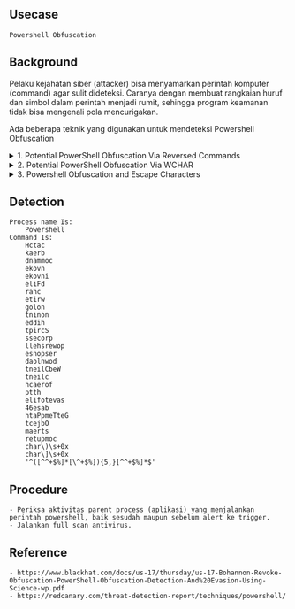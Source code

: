 ## Usecase
	Powershell Obfuscation

## Background
Pelaku kejahatan siber (attacker) bisa menyamarkan perintah komputer (command) agar sulit dideteksi. Caranya dengan membuat rangkaian huruf dan simbol dalam perintah menjadi rumit, sehingga program keamanan tidak bisa mengenali pola mencurigakan.

Ada beberapa teknik yang digunakan untuk mendeteksi Powershell Obfuscation 
<details>
<summary>1. Potential PowerShell Obfuscation Via Reversed Commands</summary>
	
![image](https://github.com/harboot/JTI-SIEM-Playbook/assets/1296040/2c6c55c8-1491-4eff-82a7-72982f4a61c1)
![image](https://github.com/harboot/JTI-SIEM-Playbook/assets/1296040/15a1b34d-ae78-4f98-a846-dd2ce1d9ab0f)
</details>

<details>
<summary>2. Potential PowerShell Obfuscation Via WCHAR</summary>
	
	Detects suspicious encoded character syntax often used for defense evasion.
![image](https://github.com/harboot/JTI-SIEM-Playbook/assets/1296040/9b967158-de75-4441-b76b-6eb2b68cf63e)
![image](https://github.com/harboot/JTI-SIEM-Playbook/assets/1296040/d0725a83-f6d2-42e9-954c-95a97712eada)
</details>

<details>
<summary>3. Powershell Obfuscation and Escape Characters</summary>

	Looks for the execution of PowerShell with unusually high counts of characters like ^, +, $, and %. 
	Inspired by the 2022 Red Canary Threat Detection report.
![image](https://github.com/harboot/JTI-SIEM-Playbook/assets/1296040/274404cf-c7db-4714-920e-04fd2608ad17)

	Usecase akan memonitor jika dalam command powershell ditemukan sedikitnya 5 karakter - ^, +, $, and % 
![image](https://github.com/harboot/JTI-SIEM-Playbook/assets/1296040/68fa03db-7557-43b7-b7d7-c162d3229395)
</details>


## Detection
```
Process name Is:
	Powershell
Command Is: 
	Hctac
	kaerb
	dnammoc
	ekovn 
	ekovni
	eliFd
	rahc
	etirw
	golon
	tninon
	eddih
	tpircS
	ssecorp
	llehsrewop
	esnopser
	daolnwod
	tneilCbeW
	tneilc
	hcaerof
	ptth
	elifotevas
	46esab
	htaPpmeTteG
	tcejbO
	maerts
	retupmoc
	char\)\s+0x
	char\]\s+0x	
	'^([^^+$%]*[\^+$%]){5,}[^^+$%]*$'
```

## Procedure
	- Periksa aktivitas parent process (aplikasi) yang menjalankan perintah powershell, baik sesudah maupun sebelum alert ke trigger.
	- Jalankan full scan antivirus. 

## Reference
	- https://www.blackhat.com/docs/us-17/thursday/us-17-Bohannon-Revoke-Obfuscation-PowerShell-Obfuscation-Detection-And%20Evasion-Using-Science-wp.pdf
	- https://redcanary.com/threat-detection-report/techniques/powershell/

